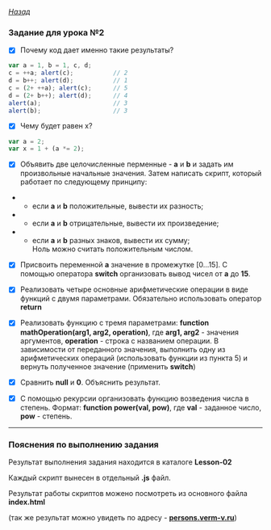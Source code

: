 ﻿*[Назад](./../README.md)*  
  
### Задание для урока №2  
  
- [X] Почему код дает именно такие результаты?  
```js  
var a = 1, b = 1, c, d;
c = ++a; alert(c);           // 2
d = b++; alert(d);           // 1
c = (2+ ++a); alert(c);      // 5
d = (2+ b++); alert(d);      // 4
alert(a);                    // 3
alert(b);                    // 3
```  
- [X] Чему будет равен x?  
```js  
var a = 2;
var x = 1 + (a *= 2);
```  
- [X] Объявить две целочисленные перменные - **a** и **b** и задать им произвольные начальные значения. 
Затем написать скрипт, который работает по следующему принципу:  
- - если **a** и **b** положительные, вывести их разность;  
- - если **a** и **b** отрицательные, вывести их произведение;  
- - если **a** и **b** разных знаков, вывести их сумму;  
Ноль можно считать положительным числом.  
  
- [X] Присвоить переменной **a** значение в промежутке [0...15]. С помощью оператора **switch** 
организовать вывод чисел от **a** до **15**.  
  
- [X] Реализовать четыре основные арифметические операции в виде функций с двумя параметрами. 
Обязательно использовать оператор **return**  
  
- [X] Реализовать функцию с тремя параметрами: **function mathOperation(arg1, arg2, operation)**, 
где **arg1, arg2** - значения аргументов, **operation** - строка с названием операции. 
В зависимости от переданного значения, выполнить одну из арифметических операций 
(использовать функции из пункта 5) и вернуть полученное значение (применить **switch**)  
  
- [X] Сравнить **null** и **0**. Объяснить результат.  
  
- [X] С помощью рекурсии организовать функцию возведения числа в степень. 
Формат: **function power(val, pow)**, где **val** - заданное число, **pow** - степень.  
  
---  
  
### Пояснения по выполнению задания  
  
Результат выполнения задания находится в каталоге **Lesson-02**  
  
Каждый скрипт вынесен в отдельный **.js** файл.  
  
Результат работы скриптов можено посмотреть из основного файла **index.html**  
  
(так же результат можно увидеть по адресу - **[persons.verm-v.ru](http://persons.verm-v.ru)**)  
  
  
  